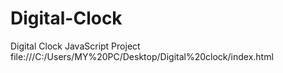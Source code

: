 # Digital-Clock
Digital Clock JavaScript Project
file:///C:/Users/MY%20PC/Desktop/Digital%20clock/index.html
